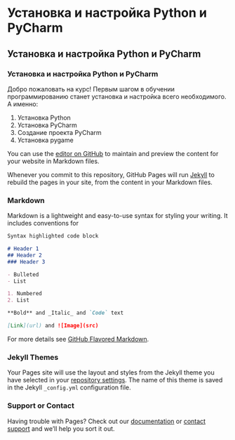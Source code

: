 # Установка и настройка Python и PyCharm
## Установка и настройка Python и PyCharm
### Установка и настройка Python и PyCharm

Добро пожаловать на курс! Первым шагом в обучении программированию станет установка и настройка всего необходимого. А именно:

1. Установка Python
2. Установка PyCharm
3. Создание проекта PyCharm
4. Установка pygame


You can use the [editor on GitHub](https://github.com/cherv11/Tesseract/edit/gh-pages/index.md) to maintain and preview the content for your website in Markdown files.

Whenever you commit to this repository, GitHub Pages will run [Jekyll](https://jekyllrb.com/) to rebuild the pages in your site, from the content in your Markdown files.

### Markdown

Markdown is a lightweight and easy-to-use syntax for styling your writing. It includes conventions for

```markdown
Syntax highlighted code block

# Header 1
## Header 2
### Header 3

- Bulleted
- List

1. Numbered
2. List

**Bold** and _Italic_ and `Code` text

[Link](url) and ![Image](src)
```

For more details see [GitHub Flavored Markdown](https://guides.github.com/features/mastering-markdown/).

### Jekyll Themes

Your Pages site will use the layout and styles from the Jekyll theme you have selected in your [repository settings](https://github.com/cherv11/Tesseract/settings/pages). The name of this theme is saved in the Jekyll `_config.yml` configuration file.

### Support or Contact

Having trouble with Pages? Check out our [documentation](https://docs.github.com/categories/github-pages-basics/) or [contact support](https://support.github.com/contact) and we’ll help you sort it out.
